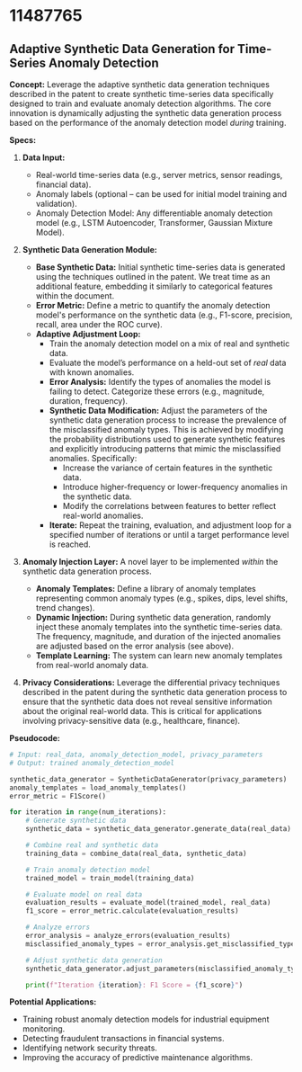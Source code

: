 # 11487765

## Adaptive Synthetic Data Generation for Time-Series Anomaly Detection

**Concept:** Leverage the adaptive synthetic data generation techniques described in the patent to create synthetic time-series data specifically designed to train and evaluate anomaly detection algorithms. The core innovation is dynamically adjusting the synthetic data generation process based on the performance of the anomaly detection model *during* training.

**Specs:**

1.  **Data Input:**
    *   Real-world time-series data (e.g., server metrics, sensor readings, financial data).
    *   Anomaly labels (optional – can be used for initial model training and validation).
    *   Anomaly Detection Model: Any differentiable anomaly detection model (e.g., LSTM Autoencoder, Transformer, Gaussian Mixture Model).

2.  **Synthetic Data Generation Module:**
    *   **Base Synthetic Data:**  Initial synthetic time-series data is generated using the techniques outlined in the patent.  We treat time as an additional feature, embedding it similarly to categorical features within the document.
    *   **Error Metric:** Define a metric to quantify the anomaly detection model's performance on the synthetic data (e.g., F1-score, precision, recall, area under the ROC curve).
    *   **Adaptive Adjustment Loop:**
        *   Train the anomaly detection model on a mix of real and synthetic data.
        *   Evaluate the model’s performance on a held-out set of *real* data with known anomalies.
        *   **Error Analysis:** Identify the types of anomalies the model is failing to detect. Categorize these errors (e.g., magnitude, duration, frequency).
        *   **Synthetic Data Modification:**  Adjust the parameters of the synthetic data generation process to increase the prevalence of the misclassified anomaly types.  This is achieved by modifying the probability distributions used to generate synthetic features and explicitly introducing patterns that mimic the misclassified anomalies. Specifically:
            *   Increase the variance of certain features in the synthetic data.
            *   Introduce higher-frequency or lower-frequency anomalies in the synthetic data.
            *   Modify the correlations between features to better reflect real-world anomalies.
        *   **Iterate:** Repeat the training, evaluation, and adjustment loop for a specified number of iterations or until a target performance level is reached.

3.  **Anomaly Injection Layer:** A novel layer to be implemented *within* the synthetic data generation process.
    *   **Anomaly Templates:** Define a library of anomaly templates representing common anomaly types (e.g., spikes, dips, level shifts, trend changes).
    *   **Dynamic Injection:** During synthetic data generation, randomly inject these anomaly templates into the synthetic time-series data. The frequency, magnitude, and duration of the injected anomalies are adjusted based on the error analysis (see above).
    *   **Template Learning:** The system can learn new anomaly templates from real-world anomaly data.

4.  **Privacy Considerations:** Leverage the differential privacy techniques described in the patent during the synthetic data generation process to ensure that the synthetic data does not reveal sensitive information about the original real-world data. This is critical for applications involving privacy-sensitive data (e.g., healthcare, finance).

**Pseudocode:**

```python
# Input: real_data, anomaly_detection_model, privacy_parameters
# Output: trained anomaly_detection_model

synthetic_data_generator = SyntheticDataGenerator(privacy_parameters)
anomaly_templates = load_anomaly_templates()
error_metric = F1Score()

for iteration in range(num_iterations):
    # Generate synthetic data
    synthetic_data = synthetic_data_generator.generate_data(real_data)

    # Combine real and synthetic data
    training_data = combine_data(real_data, synthetic_data)

    # Train anomaly detection model
    trained_model = train_model(training_data)

    # Evaluate model on real data
    evaluation_results = evaluate_model(trained_model, real_data)
    f1_score = error_metric.calculate(evaluation_results)

    # Analyze errors
    error_analysis = analyze_errors(evaluation_results)
    misclassified_anomaly_types = error_analysis.get_misclassified_types()

    # Adjust synthetic data generation
    synthetic_data_generator.adjust_parameters(misclassified_anomaly_types, anomaly_templates)

    print(f"Iteration {iteration}: F1 Score = {f1_score}")
```

**Potential Applications:**

*   Training robust anomaly detection models for industrial equipment monitoring.
*   Detecting fraudulent transactions in financial systems.
*   Identifying network security threats.
*   Improving the accuracy of predictive maintenance algorithms.